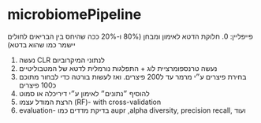 # microbiomePipeline
פייפליין:
0. חלוקת הדטא לאימון ומבחן (80% ו-20% ככה שהיחס בין הבריאים לחולים יישמר כמו שהוא בדטא) 
1. נעשה CLR לנתוני המיקרוביום
2. נעשה טרנספומרציית לוג + התפלגות נורמלית לדטא של המטבוליטיים
3. בחירת פיצרים ע״י מרמר עד ל200 פיצרים. ואז לעשות בורטה כדי לבחור מתוכם כ100 פיצרים
4. להוסיף ״נתונים״ לאימון ע״י דיריכלה או סמוט
5. הרצת המודל עצמו (RF)- with cross-validation
6. evaluation- בדיקת מדדים כמו aupr ,alpha diversity, precision recall, ועוד